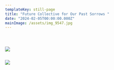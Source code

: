 ```yaml
---
templateKey: still-page
title: "Future Collective for Our Past Sorrows "
date: "2024-02-05T00:00:00.000Z"
mainImage: /assets/img_9547.jpg
---
```

<img src="/assets/5021717357132_.pic_hd.jpg" alt="" title="" class="half half-left"></img>

<div class="lines-3"></div>

<img src="/assets/5071717357142_.pic_hd.jpg" alt="" title="" class=""></img>

<div class="lines-3"></div>

<img src="/assets/5031717357133_.pic_hd.jpg" alt="" title="" class="half half-left"></img>

<div class="lines-3"></div>

![](/assets/5061717357139_.pic_hd.jpg)

<div class="lines-3"></div>





<img src="/assets/5171717357162_.pic.jpg" alt="" title="" class="half half-left"></img>

<div class="lines-3"></div>

![](/assets/5081717357144_.pic_hd.jpg)

<div class="lines-3"></div>

<img src="/assets/5041717357135_.pic_hd.jpg" alt="" title="" class="half-right half"></img>

<div class="lines-5"></div>